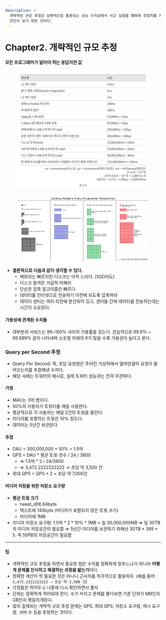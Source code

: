 ```yaml
---
description: >-
  개략적인 규모 추정은 보편적으로 통용되는 성능 수치상에서 사고 실험을 행하여 추정치를 계산하는 행위. 즉, 어떤 설계가 요구사항에 부합할
  것인지 보기 위한 것이다.
---
```


# Chapter2. 개략적인 규모 추정

#### 모든 프로그래머가 알아야 하는 응답지연 값

<figure><img src=".gitbook/assets/image (3).png" alt=""><figcaption></figcaption></figure>

<figure><img src=".gitbook/assets/687474703a2f2f692e696d6775722e636f6d2f6b307431652e706e67.png" alt=""><figcaption></figcaption></figure>

* **결론적으로 다음과 같이 생각할 수 있다.**
  * 메모리는 빠르지만 디스크는 아직 느리다. (SSD라도)
  * 디스크 탐색은 가급적 피해라
  * 단순한 압축 알고리즘은 빠르다.
  * 데이터를 인터넷으로 전송하기 이전에 되도록 압축하라
  * 데이터 센터는 여러 리전에 분산되어 있고, 센터들 간에 데이터를 전송하는데는 시간이 소요된다.

#### 가용성에 관계된 수치들

* 대부분의 서비스는 99\~100% 사이의 가용률을 갖는다. 관습적으로 99.9% \~ 99.999% 같이 나타내며 소숫점 아래의 9가 많을 수록 가용성이 높다고 본다.

### Query per Second 추정

* Query Per Second. 즉, 초당 요청량은 주어진 가성하에서 얼마만큼의 요청이 들어오는지를 추정해낸 수치다.
* 해당 사례는 트위터의 예시로, 실제 트위터 성능과는 전혀 무관하다.

#### 가정

* MAU는 3억 명이다.
* 50%의 사용자가 트위터를 매일 사용한다.
* 평균적으로 각 사용자는 매일 2건의 트윗을 올린다.
* 미디어를 포함하는 트윗은 10% 정도다.
* 데이터는 5년간 보관된다.

#### 추정

* DAU = 300,000,000 \* 50% = 1.5억
* QPS = DAU \* 평균 트윗 갯수 / 24 / 3600
  * ⇒ 1.5억 \* 2 / 24/3600
  * ⇒ 3,472.2222222222 → 초당 약 3,500 건
* 최대 QPS = QPS \* 2 = 초당 약 7,000건

#### 미디어 저장을 위한 저장소 요구량

* **평균 트윗 크기**
  * tweet\_id에 64byte
  * 텍스트에 140byte (미디어가 포함되지 않은 트윗 크기)
  * 미디어에 1MB
* 미디어 저장소 요구량: 1.5억 \* 2 \* 10% \* 1MB = 일 30,000,000MB ⇒ 일 30TB의 미디어 저장공간이 필요함 ⇒ 5년간 미디어를 보관하기 위해선 30TB \* 365 \* 5. 즉 55PB의 저장공간이 필요함

***

#### 팁

* 개략적인 규모 추정을 하면서 중요한 점은 수치를 정확하게 맞추느냐가 아니라 **어떻게 문제를 인식하고 해결하는 과정을 밟는가**이다.
* 정확한 계산이 막 필요한 것은 아니니 근사치를 적극적으로 활용하자. (예를 들어 `3,472.2222222222 → 초당 약 3,500 건`)
* 가정들은 적어두고 나중에 다시 확인하면서 풀자
* 단위는 정확하게 적어둬야 한다. 수가 커지고 문제를 풀다보면 기준 단위가 MB인지 GB인지 헷갈리게된다.
* 많이 출제되는 개략적 규모 추정 문제는 QPS, 최대 QPS, 저장소 요구량, 캐시 요구량, 서버 수 등을 추정하는 것이다.
